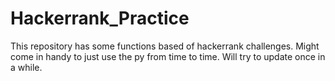 # Hackerrank_Practice
This repository has some functions based of hackerrank challenges. Might come in handy to just use the py from time to time. Will try to update once in a while.
